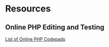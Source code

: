 Resources
=========

Online PHP Editing and Testing
------------------------------
[List of Online PHP Codepads](http://hakre.wordpress.com/2011/10/05/list-of-online-php-codepads/)

